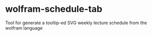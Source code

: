 # wolfram-schedule-tab
Tool for generate a tooltip-ed SVG weekly lecture schedule from the wolfram language
